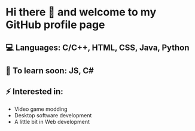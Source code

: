 # Hi there 👋 and welcome to my GitHub profile page
## 💻 Languages: C/C++, HTML, CSS, Java, Python
## 🔭 To learn soon: JS, C#
## ⚡ Interested in:
- Video game modding
- Desktop software development
- A little bit in Web development
<!--
**KonstantinosTourtsakis/KonstantinosTourtsakis** is a ✨ _special_ ✨ repository because its `README.md` (this file) appears on your GitHub profile.

Here are some ideas to get you started:

- 🔭 I’m currently working on ...
- 🌱 I’m currently learning ...
- 👯 I’m looking to collaborate on ...
- 🤔 I’m looking for help with ...
- 💬 Ask me about ...
- 📫 How to reach me: ...
- 😄 Pronouns: ...
- ⚡ Fun fact: ...
-->
